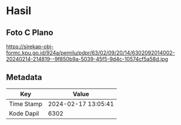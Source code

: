 # Hasil

## Foto C Plano

https://sirekap-obj-formc.kpu.go.id/924a/pemilu/pdpr/63/02/09/20/14/6302092014002-20240214-214819--9f850b9a-5039-45f5-9d4c-10574cf5a58d.jpg


## Metadata

| Key        | Value               |
| ---------- | ------------------- |
| Time Stamp | 2024-02-17 13:05:41 |
| Kode Dapil | 6302                |



